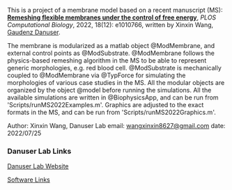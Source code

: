 This is a project of a membrane model based on a recent manuscript (MS): 
[**Remeshing flexible membranes under the control of free energy**](https://doi.org/10.1371/journal.pcbi.1010766), *PLOS Computational Biology*, 2022, 18(12): e1010766, written by Xinxin Wang, [Gaudenz Danuser](https://www.danuserlab-utsw.org/).

The membrane is modularized as a matlab object @ModMembrane, and external control points as @ModSubstrate.
@ModMembrane follows the physics-based remeshing algorithm in the MS to be able to represent generic morphologies, e.g. red blood cell.
@ModSubstrate is mechanically coupled to @ModMembrane via @TypForce for simulating the morphologies of various case studies in the MS.
All the modular objects are organized by the object @model before running the simulations.
All the available simulations are written in @BiophysicsApp, and can be run from 'Scripts/runMS2022Examples.m'.
Graphics are adjusted to the exact formats in the MS, and can be run from  'Scripts/runMS2022Graphics.m'.
 
Author: Xinxin Wang, Danuser Lab
email: wangxinxin8627@gmail.com
date: 2022/07/25

### Danuser Lab Links
[Danuser Lab Website](https://www.danuserlab-utsw.org/)

[Software Links](https://github.com/DanuserLab/)
